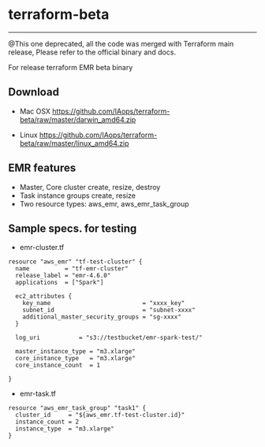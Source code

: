 # terraform-beta 
------------------

@This one deprecated, all the code was merged with Terraform main release,
Please refer to the official binary and docs.


For release terraform EMR beta binary

## Download
* Mac OSX
https://github.com/IAops/terraform-beta/raw/master/darwin_amd64.zip

* Linux
https://github.com/IAops/terraform-beta/raw/master/linux_amd64.zip

## EMR features
- Master, Core cluster create, resize, destroy
- Task instance groups create, resize
- Two resource types: aws_emr, aws_emr_task_group


## Sample specs. for testing

- emr-cluster.tf

```
resource "aws_emr" "tf-test-cluster" {
  name          = "tf-emr-cluster"
  release_label = "emr-4.6.0"
  applications  = ["Spark"]

  ec2_attributes {
    key_name                          = "xxxx_key"
    subnet_id                         = "subnet-xxxx"
    additional_master_security_groups = "sg-xxxx"
  }

  log_uri           = "s3://testbucket/emr-spark-test/"

  master_instance_type = "m3.xlarge"
  core_instance_type   = "m3.xlarge"
  core_instance_count  = 1 

}
```

- emr-task.tf
```
resource "aws_emr_task_group" "task1" {
  cluster_id     = "${aws_emr.tf-test-cluster.id}"
  instance_count = 2 
  instance_type  = "m3.xlarge"
}
```
